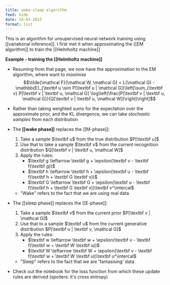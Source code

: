```yaml
---
title: wake-sleep algorithm
feed: hide
date: 24-03-2023
format: list
---
```



This is an algorithm for unsupervised neural network training using [[variational inference]]. I first met it when approximating the [[EM algorithm]] to train the [[Helmholtz machine]]

**Example - training the [[Helmholtz machine]]**

- Resuming from that page, we now have the approximation to the EM algorithm, where want to *maximise* $$\tilde{\mathcal F}(\mathcal W, \mathcal G) = L(\mathcal G) - \mathbb{E}_{\textbf u \sim P[\textbf u | \mathcal G]}\left[\sum_{\textbf v} P[\textbf v | \textbf u, \mathcal G] \log\left(\frac{P[\textbf v | \textbf u, \mathcal G]}{Q[\textbf v | \textbf u, \mathcal W]}\right)\right]$$
- Rather than taking weighted sums for the expectation over the approximate prior, and the KL divergence, we can take *stochastic samples* from each distribution

- The **[[wake phase]]** replaces the [[M-phase]]:
	1. Take a sample $\textbf u$ from the true distribution $P[\textbf u]$
	2. Use that to take a sample $\textbf v$ from the current recognition distribution $Q[\textbf v | \textbf u, \mathcal W]$
	3. Apply the rules:
		- $\textbf g \leftarrow \textbf g + \epsilon(\textbf v - \textbf f(\textbf g))$
		- $\textbf h \leftarrow \textbf h + \epsilon(\textbf u - \textbf f(\textbf h + \textbf G \textbf v))$
		- $\textbf G \leftarrow \textbf G + \epsilon(\textbf u - \textbf f(\textbf h + \textbf G \textbf v))\textbf v^\intercal$
	
	- "Wake" refers to the fact that we are using real data

- The [[sleep phase]] replaces the [[E-phase]]:
	1. Take a sample $\textbf v$ from the current prior $P[\textbf v | \mathcal G]$
	2. Use that to a sample $\textbf u$ from the current generative distribution $P[\textbf u | \textbf v, \mathcal G]$
	3. Apply the rules:
		- $\textbf w \leftarrow \textbf w + \epsilon(\textbf v - \textbf f(\textbf w + \textbf W \textbf u))$
		- $\textbf W \leftarrow \textbf W + \epsilon(\textbf v - \textbf f(\textbf w + \textbf W \textbf u))\textbf u^\intercal$
	
	- "Sleep" refers to the fact that we are 'fantasising' data

- Check out the notebook for the loss function from which these update rules are derived (spoilers: it's cross entropy)